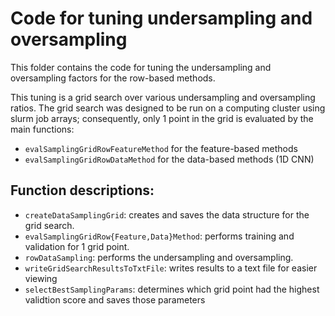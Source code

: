 # Code for tuning undersampling and oversampling

This folder contains the code for tuning the undersampling and oversampling factors for the row-based methods. 

This tuning is a grid search over various undersampling and oversampling ratios. The grid search was designed to be run on a computing cluster using slurm job arrays; consequently, only 1 point in the grid is evaluated by the main functions:
- `evalSamplingGridRowFeatureMethod` for the feature-based methods
- `evalSamplingGridRowDataMethod` for the data-based methods (1D CNN)

## Function descriptions:
- `createDataSamplingGrid`: creates and saves the data structure for the grid search.
- `evalSamplingGridRow{Feature,Data}Method`: performs training and validation for 1 grid point.
- `rowDataSampling`: performs the undersampling and oversampling.
- `writeGridSearchResultsToTxtFile`: writes results to a text file for easier viewing
- `selectBestSamplingParams`: determines which grid point had the highest validtion score and saves those parameters
